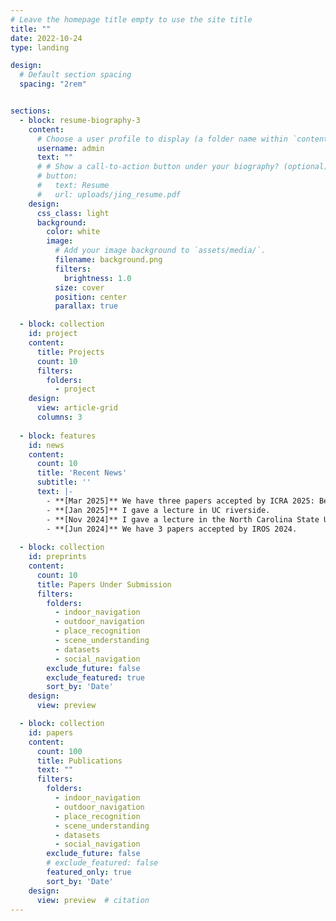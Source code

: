 ```yaml
---
# Leave the homepage title empty to use the site title
title: ""
date: 2022-10-24
type: landing

design:
  # Default section spacing
  spacing: "2rem"


sections:
  - block: resume-biography-3
    content:
      # Choose a user profile to display (a folder name within `content/authors/`)
      username: admin
      text: ""
      # # Show a call-to-action button under your biography? (optional)
      # button:
      #   text: Resume
      #   url: uploads/jing_resume.pdf
    design:
      css_class: light
      background:
        color: white
        image:
          # Add your image background to `assets/media/`.
          filename: background.png
          filters:
            brightness: 1.0
          size: cover
          position: center
          parallax: true

  - block: collection
    id: project
    content:
      title: Projects
      count: 10
      filters:
        folders:
          - project
    design:
      view: article-grid
      columns: 3
      
  - block: features
    id: news
    content:
      count: 10
      title: 'Recent News'
      subtitle: ''
      text: |-
        - **[Mar 2025]** We have three papers accepted by ICRA 2025: BehAV, VLM-Social-Nav and GND.
        - **[Jan 2025]** I gave a lecture in UC riverside.
        - **[Nov 2024]** I gave a lecture in the North Carolina State University.
        - **[Jun 2024]** We have 3 papers accepted by IROS 2024.
        
  - block: collection
    id: preprints
    content:
      count: 10
      title: Papers Under Submission
      filters:
        folders:
          - indoor_navigation
          - outdoor_navigation
          - place_recognition
          - scene_understanding
          - datasets
          - social_navigation
        exclude_future: false
        exclude_featured: true
        sort_by: 'Date'
    design:
      view: preview

  - block: collection
    id: papers
    content:
      count: 100
      title: Publications
      text: ""
      filters:
        folders:
          - indoor_navigation
          - outdoor_navigation
          - place_recognition
          - scene_understanding
          - datasets
          - social_navigation
        exclude_future: false
        # exclude_featured: false
        featured_only: true
        sort_by: 'Date'
    design:
      view: preview  # citation
---
```

